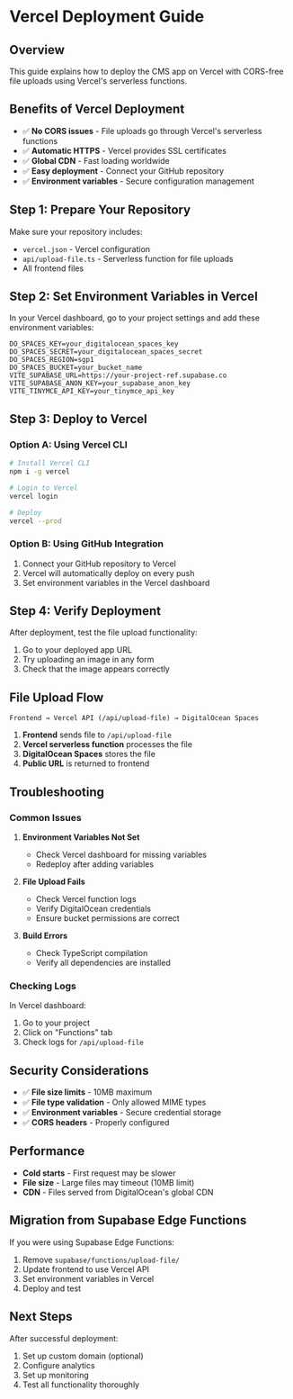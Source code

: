 # Vercel Deployment Guide

## Overview

This guide explains how to deploy the CMS app on Vercel with CORS-free file uploads using Vercel's serverless functions.

## Benefits of Vercel Deployment

- ✅ **No CORS issues** - File uploads go through Vercel's serverless functions
- ✅ **Automatic HTTPS** - Vercel provides SSL certificates
- ✅ **Global CDN** - Fast loading worldwide
- ✅ **Easy deployment** - Connect your GitHub repository
- ✅ **Environment variables** - Secure configuration management

## Step 1: Prepare Your Repository

Make sure your repository includes:
- `vercel.json` - Vercel configuration
- `api/upload-file.ts` - Serverless function for file uploads
- All frontend files

## Step 2: Set Environment Variables in Vercel

In your Vercel dashboard, go to your project settings and add these environment variables:

```env
DO_SPACES_KEY=your_digitalocean_spaces_key
DO_SPACES_SECRET=your_digitalocean_spaces_secret
DO_SPACES_REGION=sgp1
DO_SPACES_BUCKET=your_bucket_name
VITE_SUPABASE_URL=https://your-project-ref.supabase.co
VITE_SUPABASE_ANON_KEY=your_supabase_anon_key
VITE_TINYMCE_API_KEY=your_tinymce_api_key
```

## Step 3: Deploy to Vercel

### Option A: Using Vercel CLI
```bash
# Install Vercel CLI
npm i -g vercel

# Login to Vercel
vercel login

# Deploy
vercel --prod
```

### Option B: Using GitHub Integration
1. Connect your GitHub repository to Vercel
2. Vercel will automatically deploy on every push
3. Set environment variables in the Vercel dashboard

## Step 4: Verify Deployment

After deployment, test the file upload functionality:
1. Go to your deployed app URL
2. Try uploading an image in any form
3. Check that the image appears correctly

## File Upload Flow

```
Frontend → Vercel API (/api/upload-file) → DigitalOcean Spaces
```

1. **Frontend** sends file to `/api/upload-file`
2. **Vercel serverless function** processes the file
3. **DigitalOcean Spaces** stores the file
4. **Public URL** is returned to frontend

## Troubleshooting

### Common Issues

1. **Environment Variables Not Set**
   - Check Vercel dashboard for missing variables
   - Redeploy after adding variables

2. **File Upload Fails**
   - Check Vercel function logs
   - Verify DigitalOcean credentials
   - Ensure bucket permissions are correct

3. **Build Errors**
   - Check TypeScript compilation
   - Verify all dependencies are installed

### Checking Logs

In Vercel dashboard:
1. Go to your project
2. Click on "Functions" tab
3. Check logs for `/api/upload-file`

## Security Considerations

- ✅ **File size limits** - 10MB maximum
- ✅ **File type validation** - Only allowed MIME types
- ✅ **Environment variables** - Secure credential storage
- ✅ **CORS headers** - Properly configured

## Performance

- **Cold starts** - First request may be slower
- **File size** - Large files may timeout (10MB limit)
- **CDN** - Files served from DigitalOcean's global CDN

## Migration from Supabase Edge Functions

If you were using Supabase Edge Functions:
1. Remove `supabase/functions/upload-file/`
2. Update frontend to use Vercel API
3. Set environment variables in Vercel
4. Deploy and test

## Next Steps

After successful deployment:
1. Set up custom domain (optional)
2. Configure analytics
3. Set up monitoring
4. Test all functionality thoroughly 
